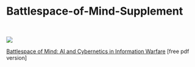 # Battlespace-of-Mind-Supplement

<P>&nbsp;</P>

<img src="[https://github.com/autonomous019/Battlespace-of-Mind/blob/master/battle_space_cover.png](https://github.com/autonomous019/Battlespace-of-Mind/blob/master/battle_space_cover.png?raw=true)"> 


<a href="https://drive.google.com/file/d/142VRVDXCo5R4R3C4MQXszDbXOZo4y2Vm/view?usp=sharing">Battlespace of Mind: AI and Cybernetics in Information Warfare</a> [free pdf version]
